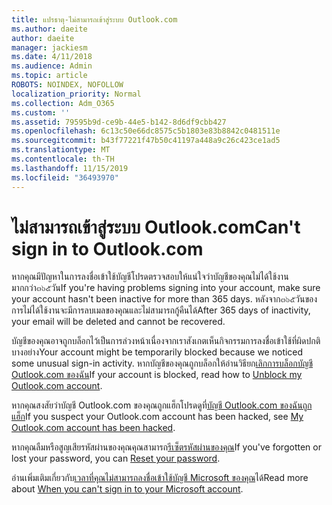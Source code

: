```yaml
---
title: แปรธาตุ-ไม่สามารถเข้าสู่ระบบ Outlook.com
ms.author: daeite
author: daeite
manager: jackiesm
ms.date: 4/11/2018
ms.audience: Admin
ms.topic: article
ROBOTS: NOINDEX, NOFOLLOW
localization_priority: Normal
ms.collection: Adm_O365
ms.custom: ''
ms.assetid: 79595b9d-ce9b-44e5-b142-8d6df9cbb427
ms.openlocfilehash: 6c13c50e66dc8575c5b1803e83b8842c0481511e
ms.sourcegitcommit: b43f77221f47b50c41197a448a9c26c423ce1ad5
ms.translationtype: MT
ms.contentlocale: th-TH
ms.lasthandoff: 11/15/2019
ms.locfileid: "36493970"
---
```

# <a name="cant-sign-in-to-outlookcom"></a><span data-ttu-id="66947-102">ไม่สามารถเข้าสู่ระบบ Outlook.com</span><span class="sxs-lookup"><span data-stu-id="66947-102">Can't sign in to Outlook.com</span></span>

<span data-ttu-id="66947-103">หากคุณมีปัญหาในการลงชื่อเข้าใช้บัญชีโปรดตรวจสอบให้แน่ใจว่าบัญชีของคุณไม่ได้ใช้งานมากกว่า๓๖๕วัน</span><span class="sxs-lookup"><span data-stu-id="66947-103">If you're having problems signing into your account, make sure your account hasn't been inactive for more than 365 days.</span></span> <span data-ttu-id="66947-104">หลังจาก๓๖๕วันของการไม่ได้ใช้งานจะมีการลบเมลของคุณและไม่สามารถกู้คืนได้</span><span class="sxs-lookup"><span data-stu-id="66947-104">After 365 days of inactivity, your email will be deleted and cannot be recovered.</span></span>
  
<span data-ttu-id="66947-105">บัญชีของคุณอาจถูกบล็อกไว้เป็นการล่วงหน้าเนื่องจากเราสังเกตเห็นกิจกรรมการลงชื่อเข้าใช้ที่ผิดปกติบางอย่าง</span><span class="sxs-lookup"><span data-stu-id="66947-105">Your account might be temporarily blocked because we noticed some unusual sign-in activity.</span></span> <span data-ttu-id="66947-106">หากบัญชีของคุณถูกบล็อกให้อ่านวิธียก[เลิกการบล็อกบัญชี Outlook.com ของฉัน](https://support.office.com/article/f4ad2701-d166-4d8b-8a6a-9af2a1f8a4c4.aspx)</span><span class="sxs-lookup"><span data-stu-id="66947-106">If your account is blocked, read how to [Unblock my Outlook.com account](https://support.office.com/article/f4ad2701-d166-4d8b-8a6a-9af2a1f8a4c4.aspx).</span></span> 
  
<span data-ttu-id="66947-107">หากคุณสงสัยว่าบัญชี Outlook.com ของคุณถูกแฮ็กโปรดดูที่[บัญชี Outlook.com ของฉันถูกแฮ็ก](https://support.office.com/article/35993ac5-ac2f-494e-aacb-5232dda453d8.aspx)</span><span class="sxs-lookup"><span data-stu-id="66947-107">If you suspect your Outlook.com account has been hacked, see [My Outlook.com account has been hacked](https://support.office.com/article/35993ac5-ac2f-494e-aacb-5232dda453d8.aspx).</span></span>
  
<span data-ttu-id="66947-108">หากคุณลืมหรือสูญเสียรหัสผ่านของคุณคุณสามารถ[รีเซ็ตรหัสผ่านของคุณ](https://go.microsoft.com/fwlink/p/?LinkID=242804)</span><span class="sxs-lookup"><span data-stu-id="66947-108">If you've forgotten or lost your password, you can [Reset your password](https://go.microsoft.com/fwlink/p/?LinkID=242804).</span></span>
  
<span data-ttu-id="66947-109">อ่านเพิ่มเติมเกี่ยวกับ[เวลาที่คุณไม่สามารถลงชื่อเข้าใช้บัญชี Microsoft ของคุณ](https://go.microsoft.com/fwlink/p/?linkid=837479)ได้</span><span class="sxs-lookup"><span data-stu-id="66947-109">Read more about [When you can't sign in to your Microsoft account](https://go.microsoft.com/fwlink/p/?linkid=837479).</span></span>
  

